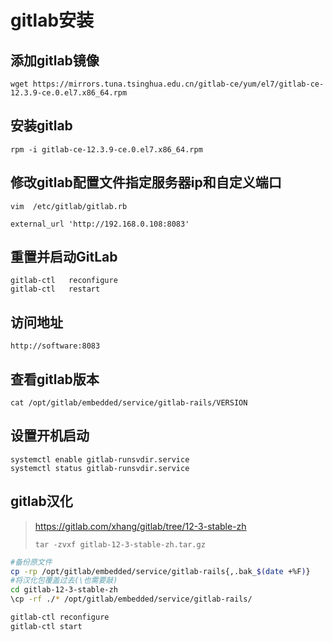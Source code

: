 # gitlab安装

## 添加gitlab镜像

```shell
wget https://mirrors.tuna.tsinghua.edu.cn/gitlab-ce/yum/el7/gitlab-ce-12.3.9-ce.0.el7.x86_64.rpm
```

## 安装gitlab

```shell
rpm -i gitlab-ce-12.3.9-ce.0.el7.x86_64.rpm
```

## 修改gitlab配置文件指定服务器ip和自定义端口

```shell
vim  /etc/gitlab/gitlab.rb
```

```shell
external_url 'http://192.168.0.108:8083'
```

## 重置并启动GitLab

```shell
gitlab-ctl   reconfigure
gitlab-ctl   restart
```

## 访问地址

```
http://software:8083
```

## 查看gitlab版本

```
cat /opt/gitlab/embedded/service/gitlab-rails/VERSION
```

## 设置开机启动

```
systemctl enable gitlab-runsvdir.service
systemctl status gitlab-runsvdir.service
```

## gitlab汉化

> https://gitlab.com/xhang/gitlab/tree/12-3-stable-zh
>
> ```
> tar -zvxf gitlab-12-3-stable-zh.tar.gz
> ```
>
> 

```sh
#备份原文件
cp -rp /opt/gitlab/embedded/service/gitlab-rails{,.bak_$(date +%F)}
#将汉化包覆盖过去(\也需要敲)
cd gitlab-12-3-stable-zh
\cp -rf ./* /opt/gitlab/embedded/service/gitlab-rails/

gitlab-ctl reconfigure
gitlab-ctl start
```


